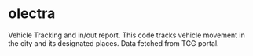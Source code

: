 # olectra
Vehicle Tracking and in/out report.
This code tracks vehicle movement in the city and its designated places. 
Data fetched from TGG portal.
